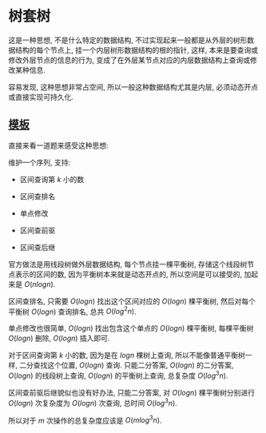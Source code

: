 # 树套树

这是一种思想, 不是什么特定的数据结构, 不过实现起来一般都是从外层的树形数据结构的每个节点上, 挂一个内层树形数据结构的根的指针, 这样, 本来是要查询或修改外层节点的信息的行为, 变成了在外层某节点对应的内层数据结构上查询或修改某种信息.

容易发现, 这种思想非常占空间, 所以一般这种数据结构尤其是内层, 必须动态开点或直接实现可持久化.

## [模板](https://www.luogu.com.cn/problem/P3380)

直接来看一道题来感受这种思想:

维护一个序列, 支持:

- 区间查询第 $k$ 小的数

- 区间查排名

- 单点修改

- 区间查前驱

- 区间查后继

官方做法是用线段树做外层数据结构, 每个节点挂一棵平衡树, 存储这个线段树节点表示的区间的数, 因为平衡树本来就是动态开点的, 所以空间是可以接受的, 加起来是 $O(nlogn)$.

区间查排名, 只需要 $O(logn)$ 找出这个区间对应的 $O(logn)$ 棵平衡树, 然后对每个平衡树 $O(logn)$ 查询排名, 总共 $O(log^2n)$.

单点修改也很简单, $O(logn)$ 找出包含这个单点的 $O(logn)$ 棵平衡树, 每棵平衡树 $O(logn)$ 删除, $O(logn)$ 插入即可.

对于区间查询第 $k$ 小的数, 因为是在 $logn$ 棵树上查询, 所以不能像普通平衡树一样, 二分查找这个位置, $O(logn)$ 查询. 只能二分答案, $O(logn)$ 的二分答案, $O(logn)$ 的线段树上查询, $O(logn)$ 的平衡树上查询, 总复杂度 $O(log^3n)$.

区间查前驱后继貌似也没有好办法, 只能二分答案, 对 $O(logn)$ 棵平衡树分别进行 $O(logn)$ 次复杂度为 $O(logn)$ 次查询, 总时间 $O(log^3n)$.

所以对于 $m$ 次操作的总复杂度应该是 $O(mlog^3n)$.

